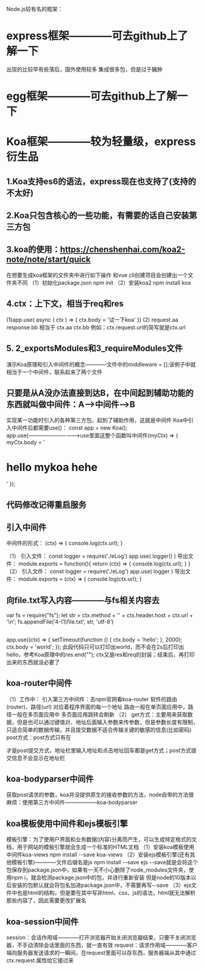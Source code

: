 Node.js较有名的框架：

# express框架————可去github上了解一下
出现的比较早有些落后，国外使用较多
集成很多包，但是过于臃肿

# egg框架————可去github上了解一下

# Koa框架————较为轻量级，express衍生品
## 1.Koa支持es6的语法，express现在也支持了(支持的不太好)
## 2.Koa只包含核心的一些功能，有需要的话自己安装第三方包
## 3.koa的使用：https://chenshenhai.com/koa2-note/note/start/quick
在想要生成koa框架的文件夹中进行如下操作
和vue cli创建项目会创建出一个文件夹不同
（1）初始化package.json
npm init
（2）安装koa2 
npm install koa
## 4.ctx：上下文，相当于req和res
(1)app.use( async ( ctx ) => {
  ctx.body = '试一下koa'
})
(2)
request.aa
response.bb
相当于
ctx.aa
ctx.bb
例如：ctx.request.url的简写就是ctx.url
## 5. 2_exportsModules和3_requireModules文件
演示Koa原理和引入中间件的概念————文件中的middleware = [];该例子中就相当于一个中间件，联系起来了两个文件

## 只要是从A没办法直接到达B，在中间起到辅助功能的东西就叫做中间件：A——>中间件——>B
实现某一功能时引入的各种第三方包，起到了辅助作用，这就是中间件
Koa中引入中间件后都需要use()：
const app = new Koa();
app.use(——————————>use里面这整个函数叫中间件(myCtx) => {
    myCtx.body = '<h1> hello mykoa hehe </h1>'
});

## 代码修改记得重启服务

## 引入中间件
中间件的形式：
(ctx) => {
        console.log(ctx.url);
}

（1）
引入文件：
const logger = require('./eLog')
app.use( logger() )
导出文件：
module.exports = function(){
    return (ctx) => {
        console.log(ctx.url);
    }
}
（2）
引入文件：
const logger = require('./eLog')
app.use( logger )
导出文件：
module.exports = (ctx) => {
        console.log(ctx.url);
}

## 向file.txt写入内容————与fs相关内容去
var fs = require("fs");
let str = ctx.method + '' + ctx.header.host + ctx.url + '\n';
fs.appendFile('4-(1)file.txt', str, 'utf-8')

## 
app.use((ctx) => {
  setTimeout(function () {
    ctx.body = 'hello';
  }, 2000);
  ctx.body = 'world';
});
此段代码只可以打印出world，而不会在2s后打印出hello，参考Koa原理中的res.end("");
ctx又是res和req的封装；结束后，再打印出来的东西就没必要了

## koa-router中间件
（1）工作中：
引入第三方中间件：去npm官网看koa-router
软件的路由(router)、路径(url)
对应着程序界面的每一个地址
路由一般在单页面应用中，路径一般在多页面应用中
多页面应用跳转会刷新
（2）
get方式：主要用来获取数据，但是也可以通过键值对、地址后面输入参数来传参数，但是参数长度有限制，只适合简单的数据传输，并且提交数据不适合传输关键的敏感的信息(比如密码)
post方式：post方式只有在 <form method="POST" action="/regist">才是post提交方式，地址栏里输入地址和点击地址回车都是get方式；post方式提交信息不会显示在地址栏

## koa-bodyparser中间件 
获取post请求的参数，koa并没提供原生的接收参数的方法，node自带的方法很麻烦：使用第三方中间件——————koa-bodyparser

## koa模板使用中间件和ejs模板引擎
模板引擎：为了使用户界面和业务数据(内容)分离而产生，可以生成特定格式的文档，用于网站的模板引擎就会生成一个标准的HTML文档
（1）安装koa模板使用中间件koa-views
npm install --save koa-views
（2）安装ejs模板引擎(还有其他模板引擎)————文件后缀名是js
npm install --save ejs
--save就是会将这个包保存到package.json中，如果有一天不小心删除了node_modules文件夹，使用npm i，就会检测package.json中的包，并进行重新安装
但是node的10版本以后安装的包默认就会将包名加进package.json中，不需要再写--save
（3）ejs文件中也是html的结构，但是要在其中写非html、css、js的语法，html就无法解析那些内容了，因此需要更改扩展名

## koa-session中间件
session：会话作用域————打开浏览器开始关闭浏览器结束，只要不关闭浏览器，不手动清除会话里面的东西，就一直有效
request：请求作用域————客户端向服务器发送请求的一瞬间，在request里面可以存东西，服务器端从其中通过ctx.request.属性给它接过来

